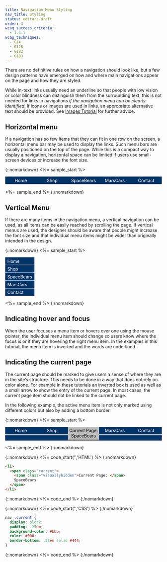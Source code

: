 ```yaml
---
title: Navigation Menu Styling
nav_title: Styling
status: editors-draft
order: 3
wcag_success_criteria:
  - 1.4.1
wcag_techniques:
  - G14
  - G128
  - G182
  - G183
---
```


There are no definitive rules on how a navigation should look like, but a few design patterns have emerged on how and where main navigations appear on the page and how they are styled.

While in-text links usually need an underline so that people with low vision or color blindness can distinguish them from the surrounding text, this is not needed for links in navigations _if the navigation menu can be clearly identified_. If icons or images are used in links, an appropriate alternative text should be provided. See [Images Tutorial](/images/functional.html) for further advice.

## Horizontal menu

If a navigation has so few items that they can fit in one row on the screen, a horizontal menu bar may be used to display the links. Such menu bars are usually positioned on the top of the page. While this is a compact way to display a navigation, horizontal space can be limited if users use small-screen devices or increase the font size.

{::nomarkdown}
<%= sample_start %>

<nav role="navigation" aria-label="Main Navigation" aria-presentation="true" id="samplenav">
    <ul>
        <li><a href="#samplenav">Home</a></li>
        <li><a href="#samplenav">Shop</a></li>
        <li><a href="#samplenav">SpaceBears</a></li>
        <li><a href="#samplenav">MarsCars</a></li>
        <li><a href="#samplenav">Contact</a></li>
    </ul>
</nav>

<style>
  #samplenav {
      display:table;
      width:100%;
  }
  #samplenav ul {
      margin: 0;
      padding: 0;
      display: table-row;
      background-color: #036;
      color: #fff;
  }
  #samplenav li {
      display:table-cell;
      width: 20%;
      text-align: center;
  }
  #samplenav a {
      display: block;
      padding: .25em;
      border-bottom: .25em solid #E8E8E8;
      color: #fff;
      text-decoration: none;
  }
  #samplenav a:hover,
  #samplenav a:focus {
    color: #036;
    background-color: #fff;
    text-decoration: underline;
  }
</style>

<%= sample_end %>
{:/nomarkdown}

## Vertical Menu

If there are many items in the navigation menu, a vertical navigation can be used, as all items can be easily reached by scrolling the page. If vertical menus are used, the designer should be aware that people might increase the font size and that individual menu items might be wider than originally intended in the design.

{::nomarkdown}
<%= sample_start %>

<nav role="navigation" aria-label="Main Navigation" aria-presentation="true" id="verticalnav">
    <ul>
        <li><a href="#samplenav">Home</a></li>
        <li><a href="#samplenav">Shop</a></li>
        <li><a href="#samplenav">SpaceBears</a></li>
        <li><a href="#samplenav">MarsCars</a></li>
        <li><a href="#samplenav">Contact</a></li>
    </ul>
</nav>

<style>
  #verticalnav {
      display:table;
  }
  #verticalnav ul {
      margin: 0;
      padding: 0;
      background-color: #036;
      color: #fff;
  }
  #verticalnav li {
      display:table-row;
      width: 20%;
      text-align: left;
  }
  #verticalnav a {
      display: block;
      padding: .25em .5em;
      color: #fff;
      border-bottom: 1px solid;
      text-decoration: none;
  }
  #verticalnav a:hover,
  #verticalnav a:focus {
    color: #036;
    background-color: #fff;
    text-decoration: underline;
  }
</style>

<%= sample_end %>
{:/nomarkdown}

## Indicating hover and focus

When the user focuses a menu item or hovers over one using the mouse pointer, the individual menu item should change so users know where the focus is or if they are hovering the right menu item. In the examples in this tutorial, the menu item is inverted and the words are underlined.

## Indicating the current page

The current page should be marked to give users a sense of where they are in the site’s structure. This needs to be done in a way that does not rely on color alone. For example in these tutorials an inverted box is used as well as a small arrow to show the entry of the current page. In most cases, the current page item should not be linked to the current page.

In the following example, the active menu item is not only marked using different colors but also by adding a bottom border.

{::nomarkdown}
<%= sample_start %>

<nav role="navigation" aria-label="Main Navigation" aria-presentation="true" id="currentnav">
    <ul>
        <li><a href="#currentnav">Home</a></li>
        <li><a href="#currentnav">Shop</a></li>
        <li><span class="current"><span class="visuallyhidden">Current Page: </span>SpaceBears</span></li>
        <li><a href="#currentnav">MarsCars</a></li>
        <li><a href="#currentnav">Contact</a></li>
    </ul>
</nav>

<style>
  #currentnav {
      display:table;
      width:100%;
  }
  #currentnav ul {
      margin: 0;
      padding: 0;
      display: table-row;
      background-color: #036;
      color: #fff;
  }
  #currentnav li {
      display:table-cell;
      width: 20%;
      text-align: center;
  }
  #currentnav a,
  #currentnav .current {
      display: block;
      padding: .25em;
      border-bottom: .25em solid #E8E8E8;
  }
  #currentnav a {
      color: #fff;
      text-decoration: none;
  }
  #currentnav .current {
      background-color: #bbb;
      color: #000;
      border-color: #444;
  }
  #currentnav a:hover,
  #currentnav a:focus {
    color: #036;
    background-color: #fff;
    text-decoration: underline;
  }
</style>

<%= sample_end %>
{:/nomarkdown}

{::nomarkdown}
<%= code_start('','HTML') %>
{:/nomarkdown}

~~~ html
<li>
  <span class="current">
    <span class="visuallyhidden">Current Page: </span>
    SpaceBears
  </span>
</li>
~~~

{::nomarkdown}
<%= code_end %>
{:/nomarkdown}

{::nomarkdown}
<%= code_start('','CSS') %>
{:/nomarkdown}

~~~ css
nav .current {
  display: block;
  padding: .25em;
  background-color: #bbb;
  color: #000;
  border-bottom: .25em solid #444;
}
~~~

{::nomarkdown}
<%= code_end %>
{:/nomarkdown}
